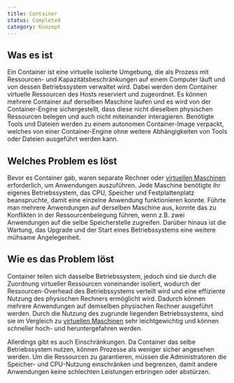 ```yaml
---
title: Container
status: Completed
category: Konzept
---
```


## Was es ist

Ein Container ist eine virtuelle isolierte Umgebung, die als Prozess mit Ressourcen- und Kapazitätsbeschränkungen auf einem Computer läuft und von dessen Betriebssystem verwaltet wird. 
Dabei werden dem Container virtuelle Ressourcen des Hosts reserviert und zugeordnet.
Es können mehrere Container auf derselben Maschine laufen und es wird von der Container-Engine sichergestellt, 
dass diese nicht dieselben physischen Ressourcen belegen und auch nicht miteinander interagieren.
Benötigte Tools und Dateien werden zu einem autonomen Container-Image verpackt, welches von einer  Container-Engine ohne weitere Abhängigkeiten von Tools oder Dateien ausgeführt werden kann. 

## Welches Problem es löst

Bevor es Container gab, waren separate Rechner oder [virtuellen Maschinen](/virtual-machine/) erforderlich, um Anwendungen auszuführen. 
Jede Maschine benötigte ihr eigenes Betriebssystem, das CPU, Speicher und Festplattenplatz beanspruchte, damit eine einzelne Anwendung funktionieren konnte. 
Führte man mehrere Anwendungen auf derselben Maschine aus, konnte das zu Konflikten in der Ressourcenbelegung führen, wenn z.B. zwei Anwendungen auf die selbe Speicherstelle zugreifen. 
Darüber hinaus ist die Wartung, das Upgrade und der Start eines Betriebssystems eine weitere mühsame Angelegenheit. 


## Wie es das Problem löst

Container teilen sich dasselbe Betriebssystem, jedoch sind sie durch die Zuordnung virtueller Ressourcen voneinander isoliert, wodurch der Ressourcen-Overhead des Betriebssystems verteilt wird und eine effiziente Nutzung des physischen Rechners ermöglicht wird. 
Dadurch können mehrere Anwendungen auf demselben physischen Rechner ausgeführt werden. 
Durch die Nutzung des zugrunde liegenden Betriebssystems, sind sie im Vergleich zu [virtuellen Maschinen](/virtual-machine/) sehr leichtgewichtig und können schneller hoch- und heruntergefahren werden.

Allerdings gibt es auch Einschränkungen. 
Da Container das selbe Betriebssystem nutzen, können Prozesse als weniger sicher angesehen werden. 
Um die Ressourcen zu garantieren, müssen die Administratoren die Speicher- und CPU-Nutzung einschränken und begrenzen, damit andere Anwendungen keine schlechten Leistungen erbringen oder abstürzen.

